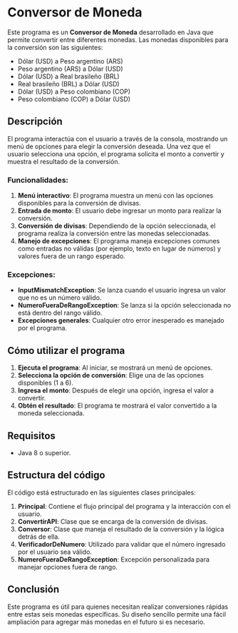 # Conversor de Moneda

Este programa es un **Conversor de Moneda** desarrollado en Java que permite convertir entre diferentes monedas. Las monedas disponibles para la conversión son las siguientes:

- Dólar (USD) a Peso argentino (ARS)
- Peso argentino (ARS) a Dólar (USD)
- Dólar (USD) a Real brasileño (BRL)
- Real brasileño (BRL) a Dólar (USD)
- Dólar (USD) a Peso colombiano (COP)
- Peso colombiano (COP) a Dólar (USD)

## Descripción

El programa interactúa con el usuario a través de la consola, mostrando un menú de opciones para elegir la conversión deseada. Una vez que el usuario selecciona una opción, el programa solicita el monto a convertir y muestra el resultado de la conversión.

### Funcionalidades:

1. **Menú interactivo**: El programa muestra un menú con las opciones disponibles para la conversión de divisas.
2. **Entrada de monto**: El usuario debe ingresar un monto para realizar la conversión.
3. **Conversión de divisas**: Dependiendo de la opción seleccionada, el programa realiza la conversión entre las monedas seleccionadas.
4. **Manejo de excepciones**: El programa maneja excepciones comunes como entradas no válidas (por ejemplo, texto en lugar de números) y valores fuera de un rango esperado.

### Excepciones:

- **InputMismatchException**: Se lanza cuando el usuario ingresa un valor que no es un número válido.
- **NumeroFueraDeRangoException**: Se lanza si la opción seleccionada no está dentro del rango válido.
- **Excepciones generales**: Cualquier otro error inesperado es manejado por el programa.

## Cómo utilizar el programa

1. **Ejecuta el programa**: Al iniciar, se mostrará un menú de opciones.
2. **Selecciona la opción de conversión**: Elige una de las opciones disponibles (1 a 6).
3. **Ingresa el monto**: Después de elegir una opción, ingresa el valor a convertir.
4. **Obtén el resultado**: El programa te mostrará el valor convertido a la moneda seleccionada.

## Requisitos

- Java 8 o superior.

## Estructura del código

El código está estructurado en las siguientes clases principales:

1. **Principal**: Contiene el flujo principal del programa y la interacción con el usuario.
2. **ConvertirAPI**: Clase que se encarga de la conversión de divisas.
3. **Conversor**: Clase que maneja el resultado de la conversión y la lógica detrás de ella.
4. **VerificadorDeNumero**: Utilizado para validar que el número ingresado por el usuario sea válido.
5. **NumeroFueraDeRangoException**: Excepción personalizada para manejar opciones fuera de rango.

## Conclusión

Este programa es útil para quienes necesitan realizar conversiones rápidas entre estas seis monedas específicas. Su diseño sencillo permite una fácil ampliación para agregar más monedas en el futuro si es necesario.
